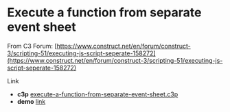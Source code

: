 # Execute a function from separate event sheet

From C3 Forum: [https://www.construct.net/en/forum/construct-3/scripting-51/executing-js-script-seperate-158272](https://www.construct.net/en/forum/construct-3/scripting-51/executing-js-script-seperate-158272)

Link

* **c3p** [execute-a-function-from-separate-event-sheet.c3p](source/c3p/execute-a-function-from-separate-event-sheet.c3p)
* **demo** [link](demo)

